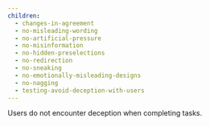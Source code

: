 ```yaml
---
children:
  - changes-in-agreement
  - no-misleading-wording
  - no-artificial-pressure
  - no-misinformation
  - no-hidden-preselections
  - no-redirection
  - no-sneaking
  - no-emotionally-misleading-designs
  - no-nagging
  - testing-avoid-deception-with-users
---
```


Users do not encounter deception when completing tasks.

